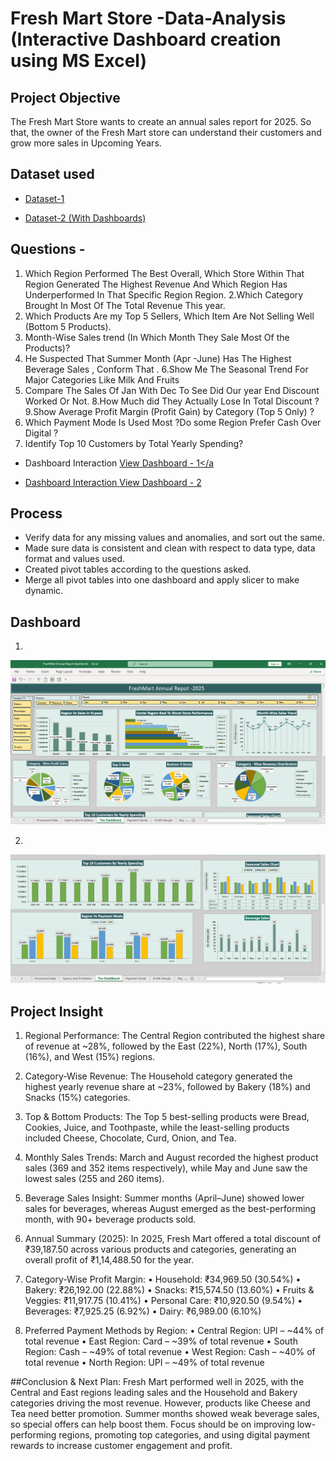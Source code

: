 # Fresh Mart Store -Data-Analysis (Interactive Dashboard creation using MS Excel)
## Project Objective
The Fresh Mart Store wants to create an annual sales report for 2025. So that, the owner of the Fresh Mart store can understand their customers and grow more sales in Upcoming Years.

## Dataset used
- <a href="https://github.com/JadhavDarshan010/Fresh-Mart-Data-Analysis-Project/blob/main/FreshMart_Grocery_Sales_2025%20(Original%20Data).xlsx">Dataset-1</a>

- <a href="https://github.com/JadhavDarshan010/Fresh-Mart-Data-Analysis-Project/blob/main/FreshMart%20Annual%20Report%20(dashbord).xlsx">Dataset-2 (With Dashboards)</a>


## Questions -
1. Which Region Performed The Best Overall, Which Store Within That Region Generated The Highest Revenue And Which Region Has Underperformed In That Specific Region Region.
2.Which Category Brought In Most Of The Total Revenue This year. 
3. Which Products Are my Top 5 Sellers, Which Item Are Not Selling Well (Bottom 5 Products).
4. Month-Wise Sales trend (In Which Month They Sale Most Of the Products)?
5. He Suspected That Summer Month (Apr -June) Has The Highest Beverage  Sales , Conform That .
6.Show Me The Seasonal Trend For Major Categories Like Milk And Fruits 
7. Compare The Sales Of Jan With Dec To See Did Our year End  Discount Worked Or Not.
8.How Much did They Actually Lose In Total Discount ? 
9.Show Average Profit Margin (Profit Gain) by Category (Top 5 Only) ?
10. Which Payment Mode Is Used Most ?Do some Region Prefer Cash Over Digital ?
11. Identify Top 10 Customers by Total Yearly Spending?

- Dashboard Interaction <a href="https://github.com/JadhavDarshan010/Fresh-Mart-Data-Analysis-Project/blob/main/Dashboard-1.png">View Dashboard - 1</a

- Dashboard Interaction <a href="https://github.com/JadhavDarshan010/Fresh-Mart-Data-Analysis-Project/blob/main/Dashboard-2.png">View Dashboard - 2</a>

## Process
- Verify data for any missing values and anomalies, and sort out the same.
- Made sure data is consistent and clean with respect to data type, data format and values used.
- Created pivot tables according to the questions asked.
- Merge all pivot tables into one dashboard and apply slicer to make dynamic.

## Dashboard
1.
![Screenshot (495)](https://github.com/JadhavDarshan010/Fresh-Mart-Data-Analysis-Project/blob/main/Dashboard-1.png)

2.
![Screenshot (495)](https://github.com/JadhavDarshan010/Fresh-Mart-Data-Analysis-Project/blob/main/Dashboard-2.png)

## Project Insight
1. Regional Performance:
The Central Region contributed the highest share of revenue at ~28%, followed by the East (22%), North (17%), South (16%), and West (15%) regions.

2. Category-Wise Revenue:
The Household category generated the highest yearly revenue share at ~23%, followed by Bakery (18%) and Snacks (15%) categories.

3. Top & Bottom Products:
The Top 5 best-selling products were Bread, Cookies, Juice, and Toothpaste, while the least-selling products included Cheese, Chocolate, Curd, Onion, and Tea.

4. Monthly Sales Trends:
March and August recorded the highest product sales (369 and 352 items respectively), while May and June saw the lowest sales (255 and 260 items).

5. Beverage Sales Insight:
Summer months (April–June) showed lower sales for beverages, whereas August emerged as the best-performing month, with 90+ beverage products sold.

6. Annual Summary (2025):
In 2025, Fresh Mart offered a total discount of ₹39,187.50 across various products and categories, generating an overall profit of ₹1,14,488.50 for the year.

7. Category-Wise Profit Margin:
•	Household: ₹34,969.50 (30.54%)
•	Bakery: ₹26,192.00 (22.88%)
•	Snacks: ₹15,574.50 (13.60%)
•	Fruits & Veggies: ₹11,917.75 (10.41%)
•	Personal Care: ₹10,920.50 (9.54%)
•	Beverages: ₹7,925.25 (6.92%)
•	Dairy: ₹6,989.00 (6.10%)

8. Preferred Payment Methods by Region:
•	Central Region: UPI – ~44% of total revenue
•	East Region: Card – ~39% of total revenue
•	South Region: Cash – ~49% of total revenue
•	West Region: Cash – ~40% of total revenue
•	North Region: UPI – ~49% of total revenue

##Conclusion & Next Plan:
Fresh Mart performed well in 2025, with the Central and East regions leading sales and the Household and Bakery categories driving the most revenue. However, products like Cheese and Tea need better promotion. Summer months showed weak beverage sales, so special offers can help boost them. Focus should be on improving low-performing regions, promoting top categories, and using digital payment rewards to increase customer engagement and profit.
